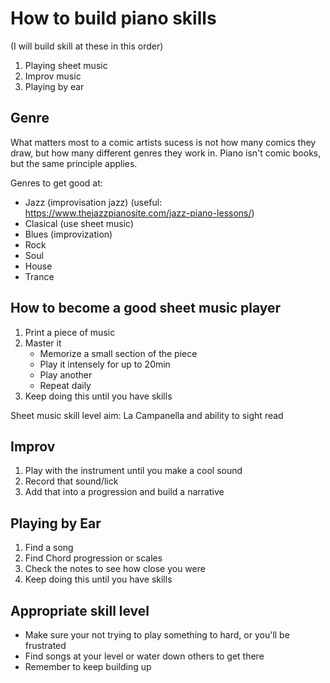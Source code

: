 # How to build piano skills

(I will build skill at these in this order)
1. Playing sheet music
2. Improv music
3. Playing by ear

Genre 
-----

What matters most to a comic artists sucess is not how many comics they draw, but how many different genres they work in. Piano isn't comic books, but the same principle applies.

Genres to get good at:
- Jazz (improvisation jazz) (useful: https://www.thejazzpianosite.com/jazz-piano-lessons/)
- Clasical (use sheet music)
- Blues (improvization)
- Rock
- Soul
- House
- Trance 


How to become a good sheet music player
------------------------------------

1. Print a piece of music
2. Master it
    - Memorize a small section of the piece
    - Play it intensely for up to 20min
    - Play another
    - Repeat daily
4. Keep doing this until you have skills

Sheet music skill level aim: La Campanella and ability to sight read


Improv 
------

1. Play with the instrument until you make a cool sound
2. Record that sound/lick
3. Add that into a progression and build a narrative


Playing by Ear
---------------

1. Find a song
2. Find Chord progression or scales
3. Check the notes to see how close you were
4. Keep doing this until you have skills


Appropriate skill level
---------------------

- Make sure your not trying to play something to hard, or you'll be frustrated
- Find songs at your level or water down others to get there
- Remember to keep building up
